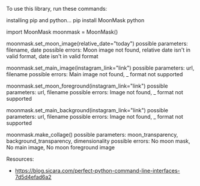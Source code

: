 To use this library, run these commands:

installing pip and python...
pip install MoonMask
python

import MoonMask
moonmask = MoonMask()

moonmask.set_moon_image(relative_date="today")
    possible parameters: filename, date 
    possible errors: Moon image not found, relative date isn't in valid format, date
    isn't in valid format

moonmask.set_main_image(instagram_link="link")
    possible parameters: url, filename
    possible errors: Main image not found, _ format not supported

moonmask.set_moon_foreground(instagram_link="link")
    possible parameters: url, filename
    possible errors: Image not found, _ format not supported

moonmask.set_main_background(instagram_link="link")
    possible parameters: url, filename
    possible errors: Image not found, _ format not supported

moonmask.make_collage()
    possible parameters: moon_transparency, background_transparency,
    dimensionality
    possible errors: No moon mask, No main image, No moon foreground image

Resources:
- https://blog.sicara.com/perfect-python-command-line-interfaces-7d5d4efad6a2


